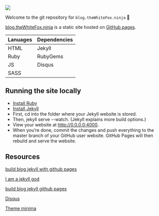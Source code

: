 ![](http://thewhitefox.ninja/img/theWhiteFoxLogo04-GitHub.svg)

Welcome to the git repository for `blog.theWhiteFox.ninja` :rocket: 

[blog.theWhiteFox.ninja](http://blog.theWhiteFox.ninja) is a static site hosted on [GitHub pages](http://pages.github.com/).

| Lanuages     | Dependencies 	  | 
| ------------ | :--------------- |
| HTML 		   | Jekyll   	  |
| Ruby		   | RubyGems     |
| JS           |  Disqus	  |
| SASS         |              |



## Running the site locally
 - [Install Ruby](https://www.ruby-lang.org/en/installation/)
 - [Install Jekyll](http://jekyllrb.com/)
 - First, cd into the folder where your Jekyll website is stored.
 - Then, jekyll serve --watch. (Jekyll explains more build options.)
 - View your website at http://0.0.0.0:4000.
 - When you’re done, commit the changes and push everything to the master branch of your GitHub user website. GitHub Pages will then rebuild and serve the website.


## Resources

[build blog jekyll with github pages](https://www.smashingmagazine.com/2014/08/build-blog-jekyll-github-pages/)

[I am a jekyll god](http://garthdb.com/writings/i-am-a-jekyll-god/)

[build blog jekyll github pages](https://www.smashingmagazine.com/2014/08/build-blog-jekyll-github-pages/)

[Disqus](https://disqus.com/)

[Theme minima](https://github.com/jekyll/minima)

